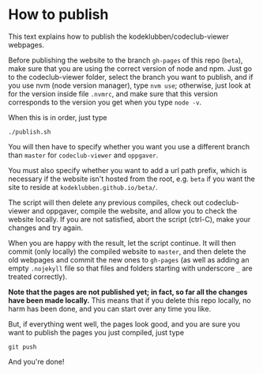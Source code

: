 # How to publish

This text explains how to publish the kodeklubben/codeclub-viewer webpages.

Before publishing the website to the branch `gh-pages` of this repo (`beta`), make sure that you are using the correct
version of node and npm. Just go to the codeclub-viewer folder, select the
branch you want to publish, and if you use nvm (node version manager), type `nvm use`; otherwise, just look at
for the version inside file `.nvmrc`, and make sure that this version corresponds to the version you get when you
type `node -v`.

When this is in order, just type
```
./publish.sh
```

You will then have to specify whether you want you use a different branch than `master` for `codeclub-viewer` and
`oppgaver`.

You must also specify whether you want to add a url path prefix, which is necessary if the website isn't hosted
from the root, e.g. `beta` if you want the site to reside at `kodeklubben.github.io/beta/`.

The script will then delete any previous compiles, check out codeclub-viewer and oppgaver, compile the website,
and allow you to check the website locally. If you are not satisfied, abort the script (ctrl-C), make your changes
and try again.

When you are happy with the result, let the script continue. It will then commit (only locally) the compiled website
to `master`, and then delete the old webpages and commit the new ones to `gh-pages` (as well as adding an empty
 `.nojekyll` file so that files and folders starting with underscore `_` are treated correctly).

**Note that the pages are not published yet; in fact, so far all the changes have been made locally.**
This means that if you delete this repo locally, no harm has been done, and you can start over any time you like.

But, if everything went well, the pages look good, and you are sure you want to publish the pages you just compiled,
just type
```
git push
```

And you're done!

